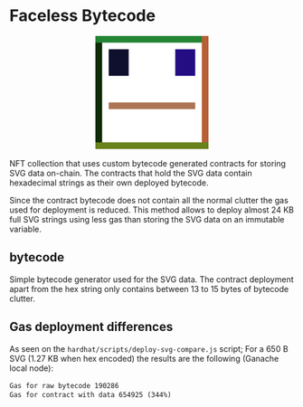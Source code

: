 # Faceless Bytecode

<p align="center">
	<img src="faceless.svg" width="200" />
</p>

NFT collection that uses custom bytecode generated contracts for storing SVG data on-chain.
The contracts that hold the SVG data contain hexadecimal strings as their own deployed bytecode.

Since the contract bytecode does not contain all the normal clutter the gas used for deployment is reduced.
This method allows to deploy almost 24 KB full SVG strings using less gas than storing the SVG data on an immutable variable.

## bytecode

Simple bytecode generator used for the SVG data.
The contract deployment apart from the hex string only contains between 13 to 15 bytes of bytecode clutter.

## Gas deployment differences

As seen on the `hardhat/scripts/deploy-svg-compare.js` script;
For a 650 B SVG (1.27 KB when hex encoded) the results are the following (Ganache local node):

```
Gas for raw bytecode 190286
Gas for contract with data 654925 (344%)
```
